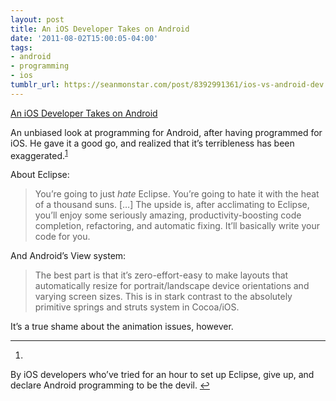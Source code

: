 ```yaml
---
layout: post
title: An iOS Developer Takes on Android
date: '2011-08-02T15:00:05-04:00'
tags:
- android
- programming
- ios
tumblr_url: https://seanmonstar.com/post/8392991361/ios-vs-android-dev
---
```

[An iOS Developer Takes on Android](http://nfarina.com/post/8239634061/ios-to-android)  

An unbiased look at programming for Android, after having programmed for iOS. He gave it a good go, and realized that it’s terribleness has been exaggerated.<sup id="fnref:1"><a href="#fn:1" class="footnote-ref" role="doc-noteref">1</a></sup>

About Eclipse:

> You’re going to just _hate_ Eclipse. You’re going to hate it with the heat of a thousand suns. […] The upside is, after acclimating to Eclipse, you’ll enjoy some seriously amazing, productivity-boosting code completion, refactoring, and automatic fixing. It’ll basically write your code for you.

And Android’s View system:

> The best part is that it’s zero-effort-easy to make layouts that automatically resize for portrait/landscape device orientations and varying screen sizes. This is in stark contrast to the absolutely primitive springs and struts system in Cocoa/iOS.

It’s a true shame about the animation issues, however.

* * *

1. 

By iOS developers who’ve tried for an hour to set up Eclipse, give up, and declare Android programming to be the devil.&nbsp;[↩︎](#fnref:1)

